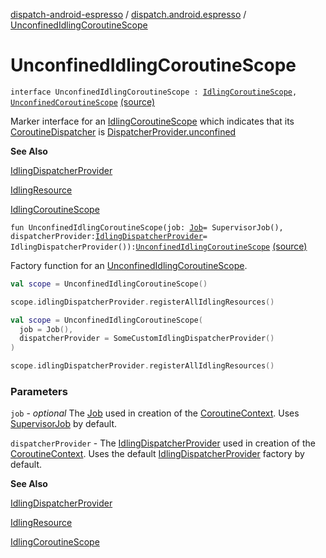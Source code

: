 [dispatch-android-espresso](../index.md) / [dispatch.android.espresso](index.md) / [UnconfinedIdlingCoroutineScope](./-unconfined-idling-coroutine-scope.md)

# UnconfinedIdlingCoroutineScope

`interface UnconfinedIdlingCoroutineScope : `[`IdlingCoroutineScope`](-idling-coroutine-scope/index.md)`, `[`UnconfinedCoroutineScope`](https://rbusarow.github.io/Dispatch/dispatch-core/dispatch.core/-unconfined-coroutine-scope/index.md) [(source)](https://github.com/RBusarow/Dispatch/tree/master/dispatch-android-espresso/src/main/java/dispatch/android/espresso/IdlingCoroutineScope.kt#L80)

Marker interface for an [IdlingCoroutineScope](-idling-coroutine-scope/index.md) which indicates that its [CoroutineDispatcher](https://kotlin.github.io/kotlinx.coroutines/kotlinx-coroutines-core/kotlinx.coroutines/-coroutine-dispatcher/index.html) is [DispatcherProvider.unconfined](https://rbusarow.github.io/Dispatch/dispatch-core/dispatch.core/-dispatcher-provider/unconfined.md)

**See Also**

[IdlingDispatcherProvider](-idling-dispatcher-provider/index.md)

[IdlingResource](https://developer.android.com/reference/androidx/test/androidx/test/espresso/IdlingResource.html)

[IdlingCoroutineScope](-idling-coroutine-scope/index.md)

`fun UnconfinedIdlingCoroutineScope(job: `[`Job`](https://kotlin.github.io/kotlinx.coroutines/kotlinx-coroutines-core/kotlinx.coroutines/-job/index.html)` = SupervisorJob(), dispatcherProvider: `[`IdlingDispatcherProvider`](-idling-dispatcher-provider/index.md)` = IdlingDispatcherProvider()): `[`UnconfinedIdlingCoroutineScope`](./-unconfined-idling-coroutine-scope.md) [(source)](https://github.com/RBusarow/Dispatch/tree/master/dispatch-android-espresso/src/main/java/dispatch/android/espresso/IdlingCoroutineScope.kt#L195)

Factory function for an [UnconfinedIdlingCoroutineScope](./-unconfined-idling-coroutine-scope.md).

``` kotlin
val scope = UnconfinedIdlingCoroutineScope()

scope.idlingDispatcherProvider.registerAllIdlingResources()
```

``` kotlin
val scope = UnconfinedIdlingCoroutineScope(
  job = Job(),
  dispatcherProvider = SomeCustomIdlingDispatcherProvider()
)

scope.idlingDispatcherProvider.registerAllIdlingResources()
```

### Parameters

`job` - *optional* The [Job](https://kotlin.github.io/kotlinx.coroutines/kotlinx-coroutines-core/kotlinx.coroutines/-job/index.html) used in creation of the [CoroutineContext](https://kotlinlang.org/api/latest/jvm/stdlib/kotlin.coroutines/-coroutine-context/index.html).  Uses [SupervisorJob](https://kotlin.github.io/kotlinx.coroutines/kotlinx-coroutines-core/kotlinx.coroutines/-supervisor-job.html) by default.

`dispatcherProvider` - The [IdlingDispatcherProvider](-idling-dispatcher-provider/index.md) used in creation of the [CoroutineContext](https://kotlinlang.org/api/latest/jvm/stdlib/kotlin.coroutines/-coroutine-context/index.html).
Uses the default [IdlingDispatcherProvider](-idling-dispatcher-provider/index.md) factory by default.

**See Also**

[IdlingDispatcherProvider](-idling-dispatcher-provider/index.md)

[IdlingResource](https://developer.android.com/reference/androidx/test/androidx/test/espresso/IdlingResource.html)

[IdlingCoroutineScope](-idling-coroutine-scope/index.md)


